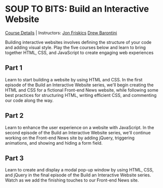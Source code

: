 # SOUP TO BITS: Build an Interactive Website
[Course Details](https://www.codeschool.com/screencasts/build-an-interactive-website-part-1) | Instructors: [Jon Friskics](https://twitter.com/jonfriskics) [Drew Barontini](https://twitter.com/drewbarontini)

Building interactive websites involves defining the structure of your code and adding visual style. Play the five courses below and learn to bring together HTML, CSS, and JavaScript to create engaging web experiences

## Part 1
Learn to start building a website by using HTML and CSS. In the first episode of the Build an Interactive Website series, we'll begin creating the HTML and CSS for a fictional Front-end News website, while following some best practices for structuring HTML, writing efficient CSS, and commenting our code along the way.

## Part 2
Learn to enhance the user experience on a website with JavaScript. In the second episode of the Build an Interactive Website series, we'll continue working on the Front-end News site by adding jQuery, triggering animations, and showing and hiding a form field.

## Part 3
Learn to create and display a modal pop-up window by using HTML, CSS, and jQuery in the final episode of the Build an Interactive Website series. Watch as we add the finishing touches to our Front-end News site.